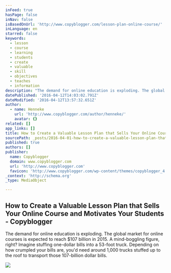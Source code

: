 ```yaml
---
inFeed: true
hasPage: false
inNav: false
isBasedOnUrl: 'http://www.copyblogger.com/lesson-plan-online-course/'
inLanguage: en
starred: false
keywords:
  - lesson
  - course
  - learning
  - students
  - create
  - valuable
  - skill
  - objectives
  - teaches
  - information
description: "The demand for online education is exploding. The global market for online courses is expected to reach $107 billion in 2015. A mind-boggling figure, right? Imagine stuffing one-dollar bills into a 53-foot truck. Depending on how crumpled your bills are, you'd need around 1,000 trucks stuffed up to the roof to transport those 107-billion dollar bills."
datePublished: '2016-04-12T14:03:02.791Z'
dateModified: '2016-04-12T13:57:32.651Z'
author:
  - name: Henneke
    url: 'http://www.copyblogger.com/author/henneke/'
    avatar: {}
related: []
app_links: []
title: How to Create a Valuable Lesson Plan that Sells Your Online Course and Motivates Your Students - Copyblogger
sourcePath: _posts/2016-04-01-how-to-create-a-valuable-lesson-plan-that-sells-your-online.md
published: true
authors: []
publisher:
  name: Copyblogger
  domain: www.copyblogger.com
  url: 'http://www.copyblogger.com'
  favicon: 'http://www.copyblogger.com/wp-content/themes/copyblogger_4.0/assets/img/favicon.ico'
_context: 'http://schema.org'
_type: MediaObject

---
```

<article style=""><h1>How to Create a Valuable Lesson Plan that Sells Your Online Course and Motivates Your Students - Copyblogger</h1><p>The demand for online education is exploding. The global market for online courses is expected to reach $107 billion in 2015. A mind-boggling figure, right? Imagine stuffing one-dollar bills into a 53-foot truck. Depending on how crumpled your bills are, you'd need around 1,000 trucks stuffed up to the roof to transport those 107-billion dollar bills.</p><img src="https://s3-us-west-2.amazonaws.com/the-grid-img/p/6e271eb508dd14cf30b9e82888dc1a93c1895e29.jpg" /></article>